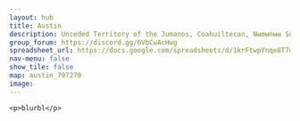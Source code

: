 ```yaml
---
layout: hub
title: Austin
description: Unceded Territory of the Jumanos, Coahuiltecan, Nʉmʉnʉʉ Sookobitʉ (Comanche), Ndé Kónitsąąíí Gokíyaa (Lipan Apache), and Tonkawa
group_forum: https://discord.gg/6VbCwAcHwg
spreadsheet_url: https://docs.google.com/spreadsheets/d/1krFtwpYnqe8T7mCaAVJzsqxe_CYDAIbQKwoLMMPZc3k/gviz/tq?tqx=out:json&sheet=austin
nav-menu: false
show_tile: false
map: austin_797270
image: 
---
```

    
    <p>blurbl</p>